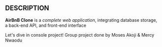 ## DESCRIPTION

**AirBnB Clone** is a *complete web application*, integrating database storage, a back-end API, and front-end interface

Let's dive in console project!
   Group project done by Moses Akoji & Mercy Nwaodu
